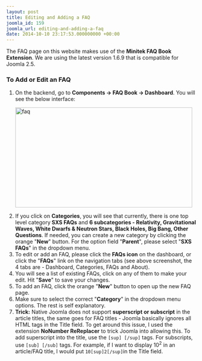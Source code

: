 ```yaml
---
layout: post
title: Editing and Adding a FAQ
joomla_id: 159
joomla_url: editing-and-adding-a-faq
date: 2014-10-10 23:17:53.000000000 +00:00
---
```

<p>The FAQ page on this website makes use of the <strong>Minitek FAQ Book Extension</strong>. We are using the latest version 1.6.9 that is compatible for Joomla 2.5.</p>
<h3>To Add or Edit an FAQ</h3>
<ol>
<li>On the backend, go to <strong>Components -&gt; FAQ Book -&gt; Dashboard</strong>. You will see the below interface:
<p><img class="tnm" alt="faq" src="images/tutorials/faq.jpg" height="266" width="469" /></p>
</li>
<li>If you click on <strong>Categories</strong>, you will see that currently, there is one top level category<strong> SXS FAQs</strong> and <strong>6 subcategories - Relativity, Gravitational Waves, White Dwarfs &amp; Neutron Stars, Black Holes, Big Bang, Other Questions</strong>. If needed, you can create a new category by clicking the orange "<strong>New</strong>" button. For the option field "<strong>Parent</strong>", please select "<strong>SXS FAQs</strong>" in the dropdown menu.</li>
<li>To edit or add an FAQ, please click the <strong>FAQs icon</strong> on the dashboard, or click the "<strong>FAQs</strong>" link on the navigation tabs (see above screenshot, the 4 tabs are - Dashboard, Categories, FAQs and About).</li>
<li>You will see a list of existing FAQs, click on any of them to make your edit. Hit "<strong>Save</strong>" to save your changes.</li>
<li>To add an FAQ, click the orange "<strong>New</strong>" button to open up the new FAQ page.</li>
<li>Make sure to select the correct "<strong>Category</strong>" in the dropdown menu options. The rest is self explanatory.</li>
<li><strong>Trick:</strong> Native Joomla does not support <strong>superscript or subscript</strong> in the article titles, the same goes for FAQ titles - Joomla basically ignores all HTML tags in the Title field. To get around this issue, I used the extension <strong>NoNumber ReReplacer</strong> to trick Joomla into allowing this. To add superscript into the title, use the <code>[<span style="display: none;">s</span>sup] [<span style="display: none;">s</span>/sup]</code> tags. For subscripts, use <code>[<span style="display: none;">s</span>sub] [<span style="display: none;">s</span>/sub]</code> tags. For example, if I want to display 10<sup>2</sup> in an article/FAQ title, I would put <code>10[<span style="display: none;">s</span>sup]2[<span style="display: none;">s</span>/sup]</code>in the Title field.</li>
</ol>
